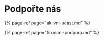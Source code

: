 # Podpořte nás

{% page-ref page="aktivni-ucast.md" %}

{% page-ref page="financni-podpora.md" %}



